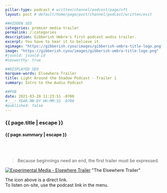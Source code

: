```yaml
---
pillar-type: podcast # written/channel/podcast/page/nft
layout: post # default/home/page/post/channel/podcast/written/exit

##HIDDEN SEO
categories: premier media-trailer
permalink: /:categories
description: Gibberish Umbra's first podcast audio trailer.
excerpt: You have to hear it to believe it.
ogimage: "https://gibberish.cyou/images/gibberish-umbra-title-logo.png"  #fb image
image: "https://gibberish.cyou/images/gibberish-umbra-title-logo.png"    #goo.gl image
#jsonld: jsonld-id                                                        #which sd config
#navworthy: true

##DISPLAYED SEO
marquee-words: Elsewhere Trailer
title: Light Around the Shadow Podcast - Trailer 1
summary: Intro to the Audio Podcast

##PUB 
date: 2021-03-28 11:23:51 -0700
#___: YEAR-MN-DY HH:MM:SS -0700
#published: false
---
```

<h3 class="post-title">{{ page.title | escape }}</h3>
<h4 class="post-title">{{ page.summary | escape }}</h4><br><br>

>Because beginnings need an end, the first trailer must be expressed. 

[![Experimental Media - Elsewhere Trailer](https://gibberish.cyou/gibberish-umbra-48-icon.png)](https://stream.redcircle.com/episodes/2ee7c26e-1f1b-4ddd-9c30-606c8c68abca/stream.mp3 "Elsewhere Trailer") "The Elsewhere Trailer"

The icon above is a direct link.<br>
To listen on-site, use the podcast link in the menu.